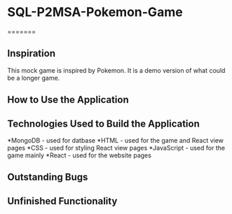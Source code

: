 # SQL-P2MSA-Pokemon-Game
=======
## Inspiration
This mock game is inspired by Pokemon. It is a demo version of what could be a longer game.

## How to Use the Application


## Technologies Used to Build the Application
*MongoDB - used for datbase
*HTML - used for the game and React view pages
*CSS - used for styling React view pages
*JavaScript - used for the game mainly
*React - used for the website pages


## Outstanding Bugs


## Unfinished Functionality